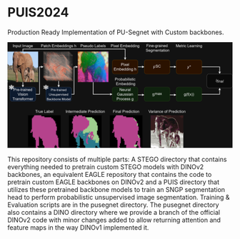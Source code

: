 # PUIS2024
Production Ready Implementation of PU-Segnet with Custom backbones.

![PU-Segnet](https://github.com/benearnthof/PUIS2024/blob/main/pusegnet_git.png?raw=true)

This repository consists of multiple parts: A STEGO directory that contains everything needed to pretrain custom STEGO models with DINOv2 backbones, an equivalent EAGLE repository that contains the code to pretrain custom EAGLE backbones on DINOv2 and a PUIS directory that utilizes these pretrained backbone models to train an SNGP segmentation head to perform probabilistic unsupervised image segmentation. 
Training & Evaluation scripts are in the pusegnet directory. The pusegnet directory also contains a DINO directory where we provide a branch of the official DINOv2 code with minor changes added to allow returning attention and feature maps in the way DINOv1 implemented it.
